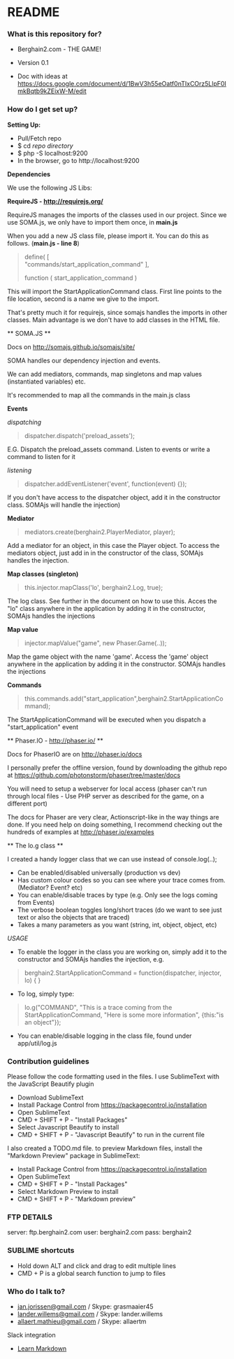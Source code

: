 # README #


### What is this repository for? ###

* Berghain2.com - THE GAME!

* Version 0.1

* Doc with ideas at https://docs.google.com/document/d/1BwV3h55eOatf0nTIxCOrz5LlpF0ImkBqtb9kZEixW-M/edit


### How do I get set up? ###

**Setting Up:**

 - Pull/Fetch repo
 - $ cd *repo directory* 
 - $ php -S localhost:9200
 - In the browser, go to http://localhost:9200

**Dependencies**

We use the following JS Libs:

**RequireJS - http://requirejs.org/**

RequireJS manages the imports of the classes used in our project. Since we use SOMA.js, we only have to import them once, in **main.js**

When you add a new JS class file, please import it. You can do this as follows. (**main.js - line 8**)

> define(
> [    
>    "commands/start_application_command"
> ], 
> 
> function
> (
>    start_application_command
> )

This will import the StartApplicationCommand class. First line points to the file location, second is a name we give to the import.

That's pretty much it for requirejs, since somajs handles the imports in other classes. Main advantage is we don't have to add classes in the HTML file.



** SOMA.JS ** 

Docs on http://somajs.github.io/somajs/site/

SOMA handles our dependency injection and events. 

We can add mediators, commands, map singletons and map values (instantiated variables) etc.

It's recommended to map all the commands in the main.js class

**Events**

*dispatching*

> dispatcher.dispatch('preload_assets'); 

E.G. Dispatch the preload_assets command. Listen to events or write a command to listen for it

*listening*

> dispatcher.addEventListener('event', function(event) {});

If you don't have access to the dispatcher object, add it in the constructor class. SOMAjs will handle the injection)


**Mediator**

> mediators.create(berghain2.PlayerMediator, player); 

Add a mediator for an object, in this case the Player object. To access the mediators object, just add in in the constructor of the class, SOMAjs handles the injection.
           

**Map classes (singleton)**

> this.injector.mapClass('lo', berghain2.Log, true); 

The log class. See further in the document on how to use this. Acces the "lo" class anywhere in the application by adding it in the constructor, SOMAjs handles the injections

**Map value**

> injector.mapValue("game", new Phaser.Game(..)); 

Map the game object with the name 'game'. Access the 'game' object anywhere in the application by adding it in the constructor. SOMAjs handles the injections

**Commands**

> this.commands.add("start_application",berghain2.StartApplicationCommand); 

The StartApplicationCommand will be executed when you dispatch a "start_application" event


** Phaser.IO - http://phaser.io/ ** 

Docs for PhaserIO are on http://phaser.io/docs

I personally prefer the offline version, found by downloading the github repo at https://github.com/photonstorm/phaser/tree/master/docs

You will need to setup a webserver for local access (phaser can't run through local files - Use PHP server as described for the game, on a different port)

The docs for Phaser are very clear, Actionscript-like in the way things are done. If you need help on doing something, I recommend checking out the hundreds of examples at 
http://phaser.io/examples



** The lo.g class ** 

I created a handy logger class that we can use instead of console.log(..);

- Can be enabled/disabled universally (production vs dev)
- Has custom colour codes so you can see where your trace comes from. (Mediator? Event? etc)
- You can enable/disable traces by type (e.g. Only see the logs coming from Events)
- The verbose boolean toggles long/short traces (do we want to see just text or also the objects that are traced)
- Takes a many parameters as you want (string, int, object, object, etc)

*USAGE*

- To enable the logger in the class you are working on, simply add it to the constructor and SOMAjs handles the injection, e.g.

> berghain2.StartApplicationCommand = function(dispatcher, injector, lo) { }

- To log, simply type:

> lo.g("COMMAND", "This is a trace coming from the StartApplicationCommand, "Here is some more information", {this:"is an object"});

- You can enable/disable logging in the class file, found under app/util/log.js

### Contribution guidelines ###

Please follow the code formatting used in the files. I use SublimeText with the JavaScript Beautify plugin

 - Download SublimeText
 - Install Package Control from https://packagecontrol.io/installation
 - Open SublimeText
 - CMD + SHIFT + P - "Install Packages"
 - Select Javascript Beautify to install
 - CMD + SHIFT + P - "Javascript Beautify" to run in the current file

I also created a TODO.md file. to preview Markdown files, install the "Markdown Preview" package in SublimeText:

- Install Package Control from https://packagecontrol.io/installation
 - Open SublimeText
 - CMD + SHIFT + P - "Install Packages"
 - Select Markdown Preview to install
 - CMD + SHIFT + P - "Markdown preview"

### FTP DETAILS ###

server: ftp.berghain2.com
user: berghain2.com
pass: berghain2

### SUBLIME shortcuts ###

- Hold down ALT and click and drag to edit multiple lines
- CMD + P is a global search function to jump to files


### Who do I talk to? ###

* jan.jorissen@gmail.com / Skype: grasmaaier45
* lander.willems@gmail.com / Skype: lander.willems
* allaert.mathieu@gmail.com / Skype: allaertm

Slack integration


* [Learn Markdown](https://bitbucket.org/tutorials/markdowndemo)